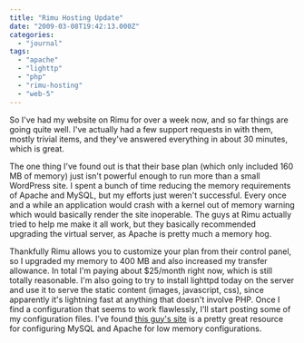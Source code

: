 ```yaml
---
title: "Rimu Hosting Update"
date: "2009-03-08T19:42:13.000Z"
categories: 
  - "journal"
tags: 
  - "apache"
  - "lighttp"
  - "php"
  - "rimu-hosting"
  - "web-5"
---
```


So I've had my website on Rimu for over a week now, and so far things are going quite well. I've actually had a few support requests in with them, mostly trivial items, and they've answered everything in about 30 minutes, which is great.

The one thing I've found out is that their base plan (which only included 160 MB of memory) just isn't powerful enough to run more than a small WordPress site. I spent a bunch of time reducing the memory requirements of Apache and MySQL, but my efforts just weren't successful. Every once and a while an application would crash with a kernel out of memory warning which would basically render the site inoperable. The guys at Rimu actually tried to help me make it all work, but they basically recommended upgrading the virtual server, as Apache is pretty much a memory hog.

Thankfully Rimu allows you to customize your plan from their control panel, so I upgraded my memory to 400 MB and also increased my transfer allowance. In total I'm paying about $25/month right now, which is still totally reasonable. I'm also going to try to install lighttpd today on the server and use it to serve the static content (images, javascript, css), since apparently it's lightning fast at anything that doesn't involve PHP. Once I find a configuration that seems to work flawlessly, I'll start posting some of my configuration files. I've found [this guy's site](http://emergent.urbanpug.com/?p=61) is a pretty great resource for configuring MySQL and Apache for low memory configurations.
